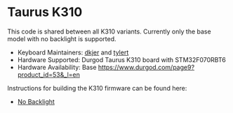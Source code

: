 # Taurus K310

This code is shared between all K310 variants.  Currently only the base model with no backlight is supported.

* Keyboard Maintainers: [dkjer](https://github.com/dkjer) and [tylert](https://github.com/tylert)
* Hardware Supported: Durgod Taurus K310 board with STM32F070RBT6
* Hardware Availability: Base https://www.durgod.com/page9?product_id=53&_l=en

Instructions for building the K310 firmware can be found here:
* [No Backlight](base/readme.md)
